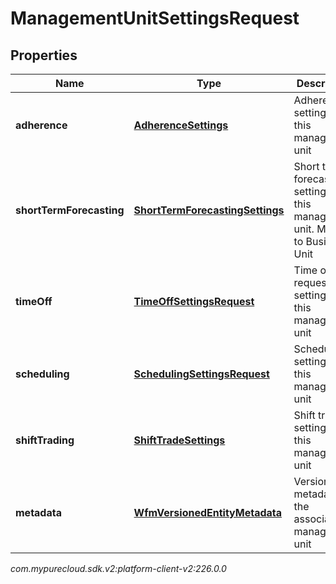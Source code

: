 # ManagementUnitSettingsRequest


## Properties

| Name | Type | Description | Notes |
| ------------ | ------------- | ------------- | ------------- |
| **adherence** | [**AdherenceSettings**](AdherenceSettings) | Adherence settings for this management unit |  [optional] |
| **shortTermForecasting** | [**ShortTermForecastingSettings**](ShortTermForecastingSettings) | Short term forecasting settings for this management unit.  Moving to Business Unit |  [optional] |
| **timeOff** | [**TimeOffSettingsRequest**](TimeOffSettingsRequest) | Time off request settings for this management unit |  [optional] |
| **scheduling** | [**SchedulingSettingsRequest**](SchedulingSettingsRequest) | Scheduling settings for this management unit |  [optional] |
| **shiftTrading** | [**ShiftTradeSettings**](ShiftTradeSettings) | Shift trade settings for this management unit |  [optional] |
| **metadata** | [**WfmVersionedEntityMetadata**](WfmVersionedEntityMetadata) | Version info metadata for the associated management unit |  |




_com.mypurecloud.sdk.v2:platform-client-v2:226.0.0_
